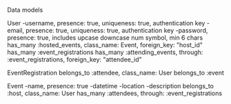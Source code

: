 Data models

User
-username, presence: true, uniqueness: true, authentication key
-email, presence: true, uniqueness: true, authentication key
-password, presence: true, includes upcase downcase num symbol, min 6 chars
has_many :hosted_events, class_name: Event, foreign_key: "host_id"
has_many :event_registrations
has_many :attending_events, through: :event_registrations, foreign_key: "attendee_id"

EventRegistration
belongs_to :attendee, class_name: User
belongs_to :event

Event
-name, presence: true
-datetime
-location
-description
belongs_to :host, class_name: User
has_many :attendees, through: :event_registrations
